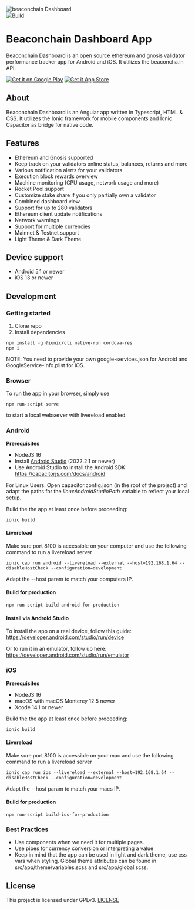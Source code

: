 ![[beaconchain Dashboard](https://beaconcha.in/mobile)](.github/banner.png)  
[![Build](https://github.com/gobitfly/eth2-beaconchain-explorer-app/actions/workflows/build.yaml/badge.svg)](https://github.com/gobitfly/eth2-beaconchain-explorer-app/actions/workflows/build.yaml)  

# Beaconchain Dashboard App

Beaconchain Dashboard is an open source ethereum and gnosis validator performance tracker app for Android and iOS. It utilizes the beaconcha.in API. 


[![Get it on Google Play](https://beaconcha.in/img/android.png)](https://play.google.com/store/apps/details?id=in.beaconcha.mobile)
[![Get it App Store](https://beaconcha.in/img/ios.png)](https://apps.apple.com/app/beaconchain-dashboard/id1541822121)

## About

Beaconchain Dashboard is an Angular app written in Typescript, HTML & CSS. It utilizes the Ionic framework for mobile components and Ionic Capacitor as bridge for native code.

## Features

- Ethereum and Gnosis supported
- Keep track on your validators online status, balances, returns and more  
- Various notification alerts for your validators  
- Execution block rewards overview
- Machine monitoring (CPU usage, network usage and more)
- Rocket Pool support
- Customize stake share if you only partially own a validator
- Combined dashboard view  
- Support for up to 280 validators  
- Ethereum client update notifications  
- Network warnings  
- Support for multiple currencies  
- Mainnet & Testnet support  
- Light Theme & Dark Theme  

## Device support

- Android 5.1 or newer
- iOS 13 or newer

## Development
### Getting started

1. Clone repo
2. Install dependencies
```
npm install -g @ionic/cli native-run cordova-res
npm i
```
  
NOTE: You need to provide your own google-services.json for Android and GoogleService-Info.plist for iOS.  

### Browser
To run the app in your browser, simply use

`npm run-script serve`

to start a local webserver with livereload enabled.

### Android

**Prerequisites**
* NodeJS 16
* Install [Android Studio](https://developer.android.com/studio#downloads]) (2022.2.1 or newer)
* Use Android Studio to install the Android SDK: https://capacitorjs.com/docs/android

For Linux Users: Open capacitor.config.json (in the root of the project) and adapt the paths for the _linuxAndroidStudioPath_ variable to reflect your local setup.

Build the the app at least once before proceeding:

`ionic build`

#### Livereload

Make sure port 8100 is accessible on your computer and use the following command to run a livereload server

`ionic cap run android --livereload --external --host=192.168.1.64 --disableHostCheck --configuration=development`

Adapt the --host param to match your computers IP. 

#### Build for production

`npm run-script build-android-for-production`

#### Install via Android Studio
To install the app on a real device, follow this guide: https://developer.android.com/studio/run/device

Or to run it in an emulator, follow up here: https://developer.android.com/studio/run/emulator


### iOS
**Prerequisites**
* NodeJS 16
* macOS with macOS Monterey 12.5 newer
* Xcode 14.1 or newer

Build the the app at least once before proceeding:

`ionic build`

#### Livereload

Make sure port 8100 is accessible on your mac and use the following command to run a livereload server

`ionic cap run ios --livereload --external --host=192.168.1.64 --disableHostCheck --configuration=development`

Adapt the --host param to match your macs IP. 

#### Build for production

`npm run-script build-ios-for-production`

### Best Practices

* Use components when we need it for multiple pages.
* Use pipes for currency conversion or interpreting a value
* Keep in mind that the app can be used in light and dark theme, use css vars when styling. Global theme attributes can be found in src/app/theme/variables.scss and src/app/global.scss.

## License

This project is licensed under GPLv3. [LICENSE](LICENSE)

